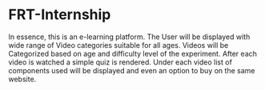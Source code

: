 # FRT-Internship

In essence, this is an e-learning platform. The User will be displayed with wide range of Video categories suitable for all ages. Videos will be Categorized based on age and difficulty level of the experiment. After each video is watched a simple quiz is rendered. Under each video list of components used will be displayed and even an option to buy on the same website.
